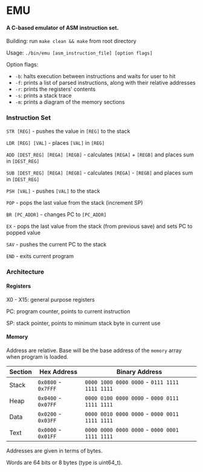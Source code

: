 # EMU
#### A C-based emulator of ASM instruction set.

Building: run `make clean && make` from root directory

Usage: `./bin/emu [asm_instruction_file] [option flags]`

Option flags:
* `-b`: halts execution between instructions and waits for user to hit <Enter>
* `-f`: prints a list of parsed instructions, along with their relative addresses
* `-r`: prints the registers' contents
* `-s`: prints a stack trace
* `-m`: prints a diagram of the memory sections

### Instruction Set
`STR [REG]` - pushes the value in `[REG]` to the stack

`LDR [REG] [VAL]` - places `[VAL]` in `[REG]`

`ADD [DEST_REG] [REGA] [REGB]` - calculates `[REGA]` + `[REGB]` and places sum in `[DEST_REG]`

`SUB [DEST_REG] [REGA] [REGB]` - calculates `[REGA]` - `[REGB]` and places sum in `[DEST_REG]`

`PSH [VAL]` - pushes `[VAL]` to the stack

`POP` - pops the last value from the stack (increment SP)

`BR [PC_ADDR]` - changes PC to `[PC_ADDR]`

`EX` - pops the last value from the stack (from previous save) and sets PC to popped value

`SAV` - pushes the current PC to the stack

`END` - exits current program

### Architecture
#### Registers
X0 - X15: general purpose registers

PC: program counter, points to current instruction

SP: stack pointer, points to minimum stack byte in current use

#### Memory
Address are relative. Base will be the base address of the `memory` array when program is loaded.

|	Section		|	Hex Address		  |	Binary Address								|
|---------------|---------------------|---------------------------------------------|
|	Stack		|	`0x0800` - `0x7FFF` |	`0000 1000 0000 0000` - `0111 1111 1111 1111`	|
|	Heap		|	`0x0400` - `0x07FF` |	`0000 0100 0000 0000` - `0000 0111 1111 1111`	|
|	Data		|	`0x0200` - `0x03FF` |	`0000 0010 0000 0000` - `0000 0011 1111 1111`	|
|	Text		|	`0x0000` - `0x01FF` |	`0000 0000 0000 0000` - `0000 0001 1111 1111`	|

Addresses are given in terms of bytes.

Words are 64 bits or 8 bytes (type is uint64_t).
